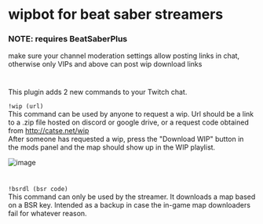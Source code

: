 # wipbot for beat saber streamers
### NOTE: requires BeatSaberPlus
make sure your channel moderation settings allow posting links in chat, otherwise only VIPs and above can post wip download links
# 

This plugin adds 2 new commands to your Twitch chat.

``!wip (url)``  
This command can be used by anyone to request a wip. Url should be a link to a .zip file hosted on discord or google drive, or a request code obtained from http://catse.net/wip  
After someone has requested a wip, press the "Download WIP" button in the mods panel and the map should show up in the WIP playlist.

![image](https://user-images.githubusercontent.com/45233053/176416266-ef201bb7-a8da-4c1f-a273-7a4e9b57b52f.png)

# 

``!bsrdl (bsr code)``  
This command can only be used by the streamer. It downloads a map based on a BSR key. Intended as a backup in case the in-game map downloaders fail for whatever reason.
